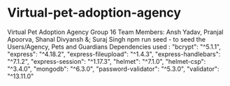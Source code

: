# Virtual-pet-adoption-agency
Virtual Pet Adoption Agency  Group 16 Team Members: Ansh Yadav, Pranjal Apoorva, Shanal Divyansh &; Suraj Singh 
npm run seed - to seed the Users/Agency, Pets and Guardians
Dependencies used :
    "bcrypt": "^5.1.1",
    "express": "^4.18.2",
    "express-fileupload": "^1.4.3",
    "express-handlebars": "^7.1.2",
    "express-session": "^1.17.3",
    "helmet": "^7.1.0",
    "helmet-csp": "^3.4.0",
    "mongodb": "^6.3.0",
    "password-validator": "^5.3.0",
    "validator": "^13.11.0"
